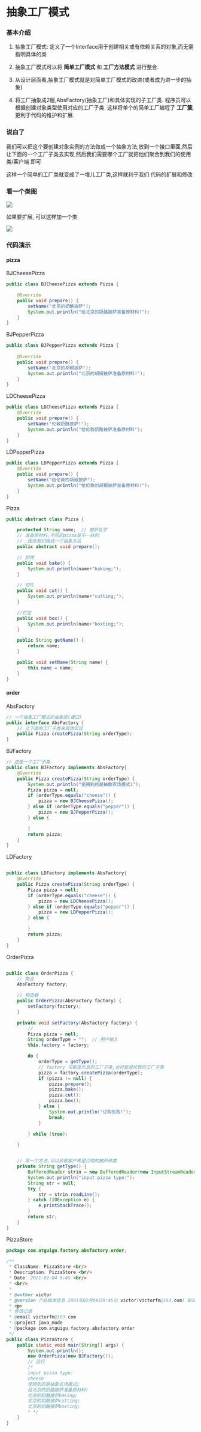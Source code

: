 
 
 
 # 抽象工厂模式
 
 ### 基本介绍
 
 1. 抽象工厂模式: 定义了一个Interface用于创建相关或有依赖关系的对象,而无需指明具体的类
 
 2. 抽象工厂模式可以将 __简单工厂模式__ 和 __工厂方法模式__ 进行整合.
 
 3. 从设计层面看,抽象工厂模式就是对简单工厂模式的改进(或者成为进一步的抽象)
 
 4. 将工厂抽象成2层,AbsFactory(抽象工厂)和具体实现的子工厂类. 程序员可以根据创建对象类型使用对应的工厂子类. 这样将单个的简单工厂编程了 __工厂簇__,
 更利于代码的维护和扩展.
 
 ### 说白了
 
 我们可以把这个要创建对象实例的方法做成一个抽象方法,放到一个接口里面,然后让下面的一个工厂子类去实现,然后我们需要哪个工厂就把他们聚合到我们的使用类/客户端 即可
 
 这样一个简单的工厂类就变成了一堆儿工厂类,这样就利于我们 代码的扩展和修改
 
 ### 看一个类图
 
 ![](./img/QQ截图20210204092612.png)
 
 如果要扩展, 可以这样加一个类
 
 ![](./img/QQ截图20210204092613.png)
 
 
 ### 代码演示
 #### pizza
BJCheesePizza

```java
public class BJCheesePizza extends Pizza {

    @Override
    public void prepare() {
        setName("北京的奶酪披萨");
        System.out.println("给北京的奶酪披萨准备原材料!");
    }
}
```
BJPepperPizza

```java
public class BJPepperPizza extends Pizza {
    
    @Override
    public void prepare() {
        setName("北京的胡椒披萨");
        System.out.println("北京的胡椒披萨准备原材料!");
    }
}
```

LDCheesePizza
```java
public class LDCheesePizza extends Pizza {
    @Override
    public void prepare() {
        setName("伦敦奶酪披萨!");
        System.out.println("给伦敦奶酪披萨准备原材料");
    }
}

```

LDPepperPizza

```java
public class LDPepperPizza extends Pizza {
    @Override
    public void prepare() {
        setName("给伦敦的胡椒披萨");
        System.out.println("给伦敦的胡椒披萨准备原材料!");
    }
}

```

Pizza

```java
public abstract class Pizza {

    protected String name;  // 披萨名字
    // 准备原材料,不同的pizza是不一样的
    // ,因此我们做成一个抽象方法
    public abstract void prepare();

    // 烘烤
    public void bake() {
        System.out.println(name+"baking;");
    }

    // 切片
    public void cut() {
        System.out.println(name+"cutting;");
    }

    //打包
    public void box() {
        System.out.println(name+"boxting;");
    }

    public String getName() {
        return name;
    }

    public void setName(String name) {
        this.name = name;
    }
}
```

 #### order
AbsFactory


```java
// 一个抽象工厂模式的抽象层(接口)
public interface AbsFactory {
    // 让下面的工厂子类来具体实现
    public Pizza createPizza(String orderType);
}
```
BJFactory


```java
// 这是一个工厂子类
public class BJFactory implements AbsFactory{
    @Override
    public Pizza createPizza(String orderType) {
        System.out.println("使用到的是抽象农场模式i");
        Pizza pizza = null;
        if (orderType.equals("cheese")) {
            pizza = new BJCheesePizza();
        } else if (orderType.equals("pepper")) {
            pizza = new BJPepperPizza();
        } else {

        }
        return pizza;
    }
}

```
LDFactory


```java

public class LDFactory implements AbsFactory{
    @Override
    public Pizza createPizza(String orderType) {
        Pizza pizza = null;
        if (orderType.equals("cheese")) {
            pizza = new LDCheesePizza();
        } else if (orderType.equals("pepper")) {
            pizza = new LDPepperPizza();
        } else {

        }
        return pizza;
    }
}

```
OrderPizza


```java

public class OrderPizza {
    // 聚合
    AbsFactory factory;

    // 构造器
    public OrderPizza(AbsFactory factory) {
        setFactory(factory);
    }

    private void setFactory(AbsFactory factory) {
        //
        Pizza pizza = null;
        String orderType = "";  // 用户输入
        this.factory = factory;

        do {
            orderType = getType();
            // factory 可能是北京的工厂子类,也可能是伦敦的工厂子类
            pizza = factory.createPizza(orderType);
            if (pizza != null) {
                pizza.prepare();
                pizza.bake();
                pizza.cut();
                pizza.box();
            } else {
                System.out.println("订购失败!");
                break;
            }

        } while (true);

    }


    // 写一个方法,可以获取客户希望订购的披萨种类
    private String getType() {
        BufferedReader strin = new BufferedReader(new InputStreamReader(System.in));
        System.out.println("input pizza type:");
        String str = null;
        try {
            str = strin.readLine();
        } catch (IOException e) {
            e.printStackTrace();
        }
        return str;
    }
}

```
PizzaStore
 
 

```java
package com.atguigu.factory.absfactory.order;

/**
 * ClassName: PizzaStore <br/>
 * Description: PizzaStore <br/>
 * Date: 2021-02-04 9:45 <br/>
 * <br/>
 *
 * @author victor
 * @version 产品版本信息 2021年02月04日9:45分 victor(victorfm@163.com) 新建<br/>
 * <p>
 * 修改记录
 * @email victorfm@163.com
 * @project java_mode
 * @package com.atguigu.factory.absfactory.order
 */
public class PizzaStore {
    public static void main(String[] args) {
        System.out.println();
        new OrderPizza(new BJFactory());
        // 运行
        /*
        input pizza type:
        cheese
        使用到的是抽象农场模式i
        给北京的奶酪披萨准备原材料!
        北京的奶酪披萨baking;
        北京的奶酪披萨cutting;
        北京的奶酪披萨boxting;
        * */
    }
}

```